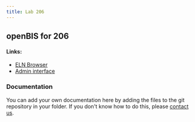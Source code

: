 ```yaml
---
title: Lab 206
---
```


## openBIS for 206

#### Links:
- [ELN Browser](https://openbis-empa-lab206.ethz.ch/)
- [Admin interface](https://openbis-empa-lab206.ethz.ch/openbis/webapp/openbis-ng-ui)

### Documentation

You can add your own documentation here by adding the files to the git repository in your folder.
If you don't know how to do this, please [contact us](/documentation/openbis/getting-started/support/).
